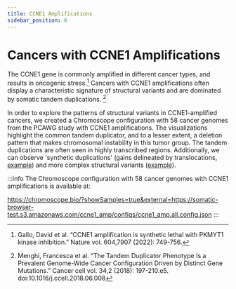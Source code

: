 ```yaml
---
title: CCNE1 Amplifications
sidebar_position: 6
---
```


# Cancers with CCNE1 Amplifications

The CCNE1 gene is commonly amplified in different cancer types, and results in oncogenic stress.[^1] Cancers with CCNE1 amplifications often display a characteristic signature of structural variants and are dominated by somatic tandem duplications. [^2] 

In order to explore the patterns of structural variants in CCNE1-amplified cancers, we created a Chromoscope configuration with 58 cancer genomes from the PCAWG study with CCNE1 amplifications. The visualizations highlight the common tandem duplicator, and to a lesser extent, a deletion pattern that makes chromosomal instability in this tumor group. The tandem duplications are often seen in highly transcribed regions. Additionally, we can observe 'synthetic duplications' (gains delineated by translocations, [example](https://chromoscope.bio/?demoIndex=1&domain=85900031.53150788-92353184.87675776&external=https://somatic-browser-test.s3.amazonaws.com/ccne1_amp/configs/ccne1_amp.all.config.json)) and more complex structural variants ([example](https://chromoscope.bio/?demoIndex=1&domain=2675900068.904369-2724526077.5578313&external=https://somatic-browser-test.s3.amazonaws.com/ccne1_amp/configs/ccne1_amp.all.config.json)). 

:::info
The Chromoscope configuration with 58 cancer genomes with CCNE1 amplifications is available at:

https://chromoscope.bio/?showSamples=true&external=https://somatic-browser-test.s3.amazonaws.com/ccne1_amp/configs/ccne1_amp.all.config.json
:::

[^1]: Gallo, David et al. “CCNE1 amplification is synthetic lethal with PKMYT1 kinase inhibition.” Nature vol. 604,7907 (2022): 749-756. 

[^2]: Menghi, Francesca et al. “The Tandem Duplicator Phenotype Is a Prevalent Genome-Wide Cancer Configuration Driven by Distinct Gene Mutations.” Cancer cell vol. 34,2 (2018): 197-210.e5. doi:10.1016/j.ccell.2018.06.008
